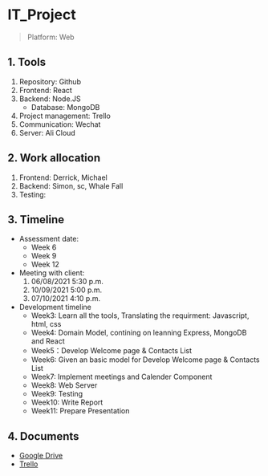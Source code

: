 # IT_Project
> Platform: Web
## 1. Tools
   1. Repository: Github
   2. Frontend: React
   3. Backend: Node.JS
      * Database: MongoDB
   4. Project management: Trello
   5. Communication: Wechat
   6. Server: Ali Cloud
## 2. Work allocation
   1. Frontend: Derrick, Michael
   2. Backend: Simon, sc, Whale Fall
   3. Testing: 
## 3. Timeline
   * Assessment date:
     * Week 6
     * Week 9
     * Week 12
   * Meeting with client:
     1. 06/08/2021 5:30 p.m.
     2. 10/09/2021 5:00 p.m.
     3. 07/10/2021 4:10 p.m.
   * Development timeline
      * Week3: Learn all the tools, Translating the requirment: Javascript, html, css
      * Week4: Domain Model, contining on leanning Express, MongoDB and React
      * Week5：Develop Welcome page & Contacts List
      * Week6: Given an basic model for Develop Welcome page & Contacts List
      * Week7: Implement meetings and Calender Component
      * Week8: Web Server
      * Week9: Testing
      * Week10: Write Report
      * Week11: Prepare Presentation
      
## 4. Documents
   * [Google Drive](https://drive.google.com/drive/folders/1zY63Rv0ovc5iNldNLmVsxWoQtF1YE7T8?usp=sharing)
   * [Trello](https://trello.com/invite/b/Fv2l6gPe/987cde8bed72f4448950023997a2da99/it-project)
